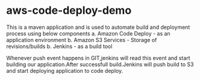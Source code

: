 # aws-code-deploy-demo 
This is a maven application and is used to automate build and deployment process using below components
  a. Amazon Code Deploy - as an application environment
  b. Amazon S3 Services - Storage of revisions/builds
  b. Jenkins - as a build tool
  
Whenever push event happens in GIT,jenkins will read this event and start building our application.After successfull build.Jenkins will push build to S3 and start deploying application to code deploy.
